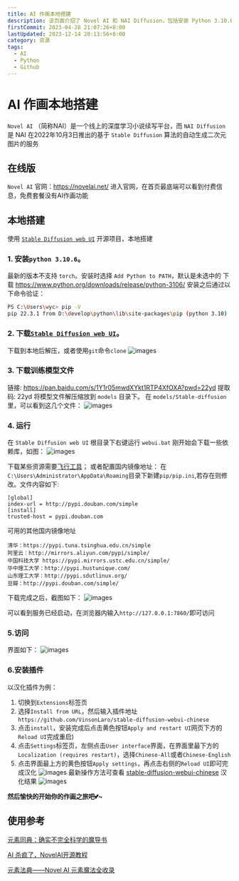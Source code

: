```yaml
---
title: AI 作画本地搭建
description: 该页面介绍了 Novel AI 和 NAI Diffusion，包括安装 Python 3.10.6、下载训练模型文件、运行 Stable Diffusion web UI 的步骤，以及配置国内镜像地址的方法。页面还提供了相关链接和截图，帮助用户顺利启动服务并开始使用 AI 作画功能
firstCommit: 2023-04-28 21:07:26+8:00
lastUpdated: 2023-12-14 20:13:56+8:00
category: 资源
tags:
  - AI
  - Python
  - Github
---
```


# AI 作画本地搭建

`Novel AI` （简称NAI）是一个线上的深度学习小说续写平台，而 `NAI Diffusion` 是 NAI 在2022年10月3日推出的基于 `Stable Diffusion` 算法的自动生成二次元图片的服务

## 在线版

`Novel AI` 官网：https://novelai.net/
进入官网，在首页最底端可以看到付费信息，免费套餐没有AI作画功能

## 本地搭建

使用 [`Stable Diffusion web UI`](https://github.com/AUTOMATIC1111/stable-diffusion-webui) 开源项目，本地搭建

### 1. 安装`python 3.10.6`。

最新的版本不支持 `torch`。安装时选择 `Add Python to PATH`，默认是未选中的
下载 https://www.python.org/downloads/release/python-3106/
安装之后通过以下命令验证：

```sh
PS C:\Users\wyc> pip -V
pip 22.3.1 from D:\develop\python\lib\site-packages\pip (python 3.10)
```

### 2. 下载[`Stable Diffusion web UI`](https://github.com/AUTOMATIC1111/stable-diffusion-webui)。

下载到本地后解压，或者使用`git`命令`clone`
![images](https://www.helloimg.com/i/2025/01/02/677608d1721b7.png)

### 3. 下载训练模型文件

链接: https://pan.baidu.com/s/1Y1r05mwdXYkt1RTP4XfOXA?pwd=22yd 提取码: 22yd
将模型文件解压缩放到 `models` 目录下。
在 `models/Stable-diffusion` 里，可以看到这几个文件：
![images](https://www.helloimg.com/i/2025/01/02/677608d07576d.png)

### 4. 运行

在 `Stable Diffusion web UI` 根目录下右键运行 `webui.bat`
刚开始会下载一些依赖库，如图：
![images](https://www.helloimg.com/i/2025/01/02/677608d0aa882.png)

下载某些资源需要[飞行工具](https://note.weizwz.com/app/network/clash-verge)；
或者配置国内镜像地址：
在`C:\Users\Administrator\AppData\Roaming`目录下新建`pip/pip.ini`,若存在则修改。文件内容如下:

```text
[global]
index-url = http://pypi.douban.com/simple
[install]
trusted-host = pypi.douban.com
```

可用的其他国内镜像地址

```text
清华：https://pypi.tuna.tsinghua.edu.cn/simple
阿里云：http://mirrors.aliyun.com/pypi/simple/
中国科技大学 https://pypi.mirrors.ustc.edu.cn/simple/
华中理工大学：http://pypi.hustunique.com/
山东理工大学：http://pypi.sdutlinux.org/
豆瓣：http://pypi.douban.com/simple/
```

下载完成之后，截图如下：
![images](https://www.helloimg.com/i/2025/01/02/677608d107077.png)

可以看到服务已经启动，在浏览器内输入`http://127.0.0.1:7860/`即可访问

### 5.访问

界面如下：
![images](https://www.helloimg.com/i/2025/01/02/677608d1db1d6.png)

### 6.安装插件

以汉化插件为例：

1. 切换到`Extensions`标签页
2. 选择`Install from URL`，然后输入插件地址`https://github.com/VinsonLaro/stable-diffusion-webui-chinese`
3. 点击`install`，安装完成后点击黄色按钮`Apply and restart UI`网页下方的`Reload UI`完成重启)
4. 点击`Settings`标签页，左侧点击`User interface`界面，在界面里最下方的`Localization (requires restart)`，选择`Chinese-All`或者`Chinese-English`
5. 点击界面最上方的黄色按钮`Apply settings`，再点击右侧的`Reload UI`即可完成汉化
   ![images](https://www.helloimg.com/i/2025/01/02/677608d0a9a4e.png)
   最新操作方法可查看 [stable-diffusion-webui-chinese](https://github.com/VinsonLaro/stable-diffusion-webui-chinese)
   汉化结果
   ![images](https://www.helloimg.com/i/2025/01/02/677608d4324ba.png)

**然后愉快的开始你的作画之旅吧💕~**

## 使用参考

[元素同典：确实不完全科学的魔导书](https://docs.qq.com/doc/DWFdSTHJtQWRzYk9k?&u=dab779abfaba4bf6a907580f3d00f90f)

[AI 杀疯了，NovelAI开源教程](https://zhuanlan.zhihu.com/p/575353301)

[元素法典——Novel AI 元素魔法全收录](https://docs.qq.com/doc/DWHl3am5Zb05QbGVs?&u=dab779abfaba4bf6a907580f3d00f90f)
